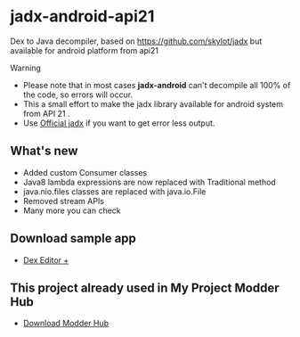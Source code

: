 # jadx-android-api21
Dex to Java decompiler,  based on https://github.com/skylot/jadx
but available for android platform from api21 

> [!WARNING]
> - Please note that in most cases **jadx-android** can't decompile all 100% of the code, so errors will occur.<br />
> - This a small effort to make the jadx library available for android system from API 21 .
> - Use  [Official jadx](https://github.com/skylot/jadx/) if you want to get error less output.


## What's new
- Added custom Consumer classes
- Java8 lambda expressions are now replaced with Traditional method
- java.nio.files classes are replaced with java.io.File
- Removed stream APIs
- Many more you can check

## Download sample app
- [Dex Editor +](https://t.me/MaharnaTech/83)
  
## This project already used in My Project Modder Hub
- [Download Modder Hub](https://modder-hub.blogspot.com)

